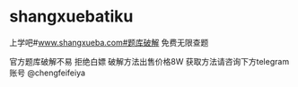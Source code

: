 # shangxuebatiku
上学吧#www.shangxueba.com#题库破解 免费无限查题

官方题库破解不易 拒绝白嫖 破解方法出售价格8W 获取方法请咨询下方telegram账号 @chengfeifeiya
